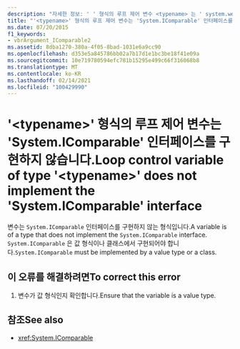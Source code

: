 ```yaml
---
description: "자세한 정보: ' ' 형식의 루프 제어 변수 <typename> 는 ' system.web ' 인터페이스를 구현 하지 않습니다."
title: "'<typename>' 형식의 루프 제어 변수는 'System.IComparable' 인터페이스를 구현하지 않습니다."
ms.date: 07/20/2015
f1_keywords:
- vbrArgument_IComparable2
ms.assetid: 8dba1270-380a-4f05-8bad-1031e6a9cc90
ms.openlocfilehash: d353e5a845786bb02a7b17d1e1bc3be18f41e09a
ms.sourcegitcommit: 10e719780594efc781b15295e499c66f316068b8
ms.translationtype: MT
ms.contentlocale: ko-KR
ms.lasthandoff: 02/14/2021
ms.locfileid: "100429990"
---
```

# <a name="loop-control-variable-of-type-typename-does-not-implement-the-systemicomparable-interface"></a><span data-ttu-id="81bc0-103">'\<typename>' 형식의 루프 제어 변수는 'System.IComparable' 인터페이스를 구현하지 않습니다.</span><span class="sxs-lookup"><span data-stu-id="81bc0-103">Loop control variable of type '\<typename>' does not implement the 'System.IComparable' interface</span></span>

<span data-ttu-id="81bc0-104">변수는 `System.IComparable` 인터페이스를 구현하지 않는 형식입니다.</span><span class="sxs-lookup"><span data-stu-id="81bc0-104">A variable is of a type that does not implement the `System.IComparable` interface.</span></span> <span data-ttu-id="81bc0-105">`System.IComparable` 은 값 형식이나 클래스에서 구현되어야 합니다.</span><span class="sxs-lookup"><span data-stu-id="81bc0-105">`System.IComparable` must be implemented by a value type or a class.</span></span>  
  
## <a name="to-correct-this-error"></a><span data-ttu-id="81bc0-106">이 오류를 해결하려면</span><span class="sxs-lookup"><span data-stu-id="81bc0-106">To correct this error</span></span>  
  
1. <span data-ttu-id="81bc0-107">변수가 값 형식인지 확인합니다.</span><span class="sxs-lookup"><span data-stu-id="81bc0-107">Ensure that the variable is a value type.</span></span>  
  
## <a name="see-also"></a><span data-ttu-id="81bc0-108">참조</span><span class="sxs-lookup"><span data-stu-id="81bc0-108">See also</span></span>

- <xref:System.IComparable>
